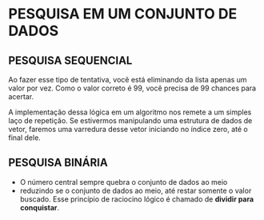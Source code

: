# PESQUISA EM UM CONJUNTO DE DADOS

## PESQUISA SEQUENCIAL
Ao fazer esse tipo de tentativa, você está eliminando da lista apenas um valor por vez. Como o valor correto é 99, você precisa de 99 chances para acertar.

A implementação dessa lógica em um algoritmo nos remete a um simples laço de repetição. Se estivermos manipulando uma estrutura de dados de vetor, faremos uma varredura desse vetor iniciando no índice zero, até o final dele.

## PESQUISA BINÁRIA
- O número central sempre quebra o conjunto de dados ao meio
- reduzindo se o  conjunto de dados ao meio, até restar somente o valor buscado. Esse princípio de raciocino lógico é chamado de **dividir para conquistar**.
